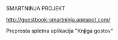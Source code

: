 SMARTNINJA PROJEKT

http://guestbook-smartninja.appspot.com/

Preprosta spletna aplikacija "Knjiga gostov"
